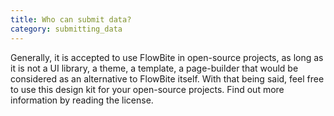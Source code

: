 ```yaml
---
title: Who can submit data?
category: submitting_data
---
```


Generally, it is accepted to use FlowBite in open-source projects, as long as it is not a UI library, a theme, a template, a page-builder that would be considered as an alternative to FlowBite itself.
With that being said, feel free to use this design kit for your open-source projects.
Find out more information by reading the license.
